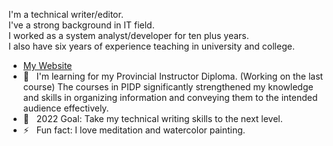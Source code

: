 I'm a technical writer/editor. <br />
I've a strong background in IT field. <br />
I worked as a system analyst/developer for ten plus years.</br>
I also have six years of experience teaching in university and college.</br> 

+ [My Website](https://susanpeng.github.io/)
+ 🌱 &nbsp;&nbsp;I'm learning for my Provincial Instructor Diploma. (Working on the last course) The courses in PIDP significantly strengthened my knowledge and skills in organizing information and conveying them to the intended audience effectively.
+ 🥅 &nbsp;&nbsp;2022 Goal: Take my technical writing skills to the next level.
+ ⚡  &nbsp;&nbsp;Fun fact: I love meditation and watercolor painting.
